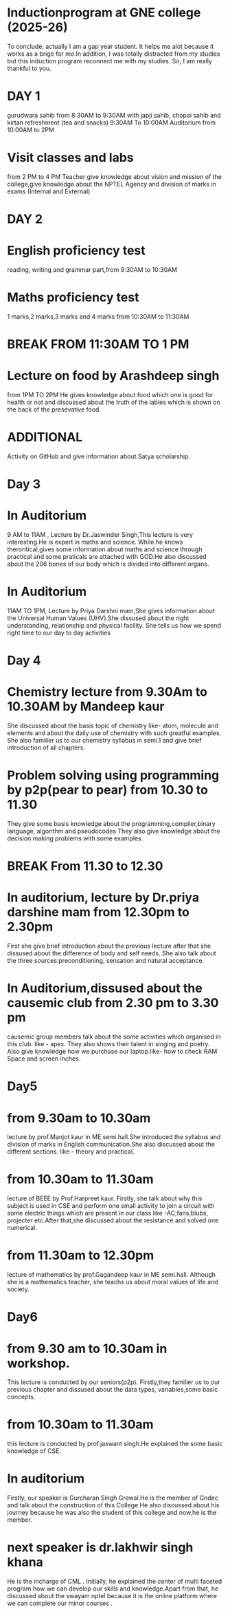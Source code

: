 # Inductionprogram at GNE college (2025-26)
To conclude, actually I am a gap year student. It helps me alot because it works as a brige for me.In addition, I was totally distracted from my studies but this induction program reconnect me with my studies. So, I am really thankful to you.
# DAY 1 
gurudwara sahib from 8:30AM to 9:30AM with japji sahib, chopai sahib and kirtan 
refreshment (tea and snacks) 9:30AM To 10:00AM 
Auditorium from 10:00AM to 2PM 
# Visit classes and labs 
from 2 PM to 4 PM 
Teacher give knowledge about vision and mission of the college,give knowledge about the NPTEL Agency and division of marks in exams (Internal and External)

# DAY 2 
# English proficiency test 
reading, writing and grammar part,from 9:30AM to 10:30AM 
# Maths proficiency test 
1 marks,2 marks,3 marks and 4 marks 
from 10:30AM to 11:30AM 
# BREAK FROM 11:30AM TO 1 PM
# Lecture on food by Arashdeep singh 
from 1PM TO 2PM
He gives knowledge about food which one is good for health or not and discussed about the truth of the lables which is shown on the back of the presevative food.
# ADDITIONAL 
Activity on GitHub and give information about Satya scholarship.

# Day 3
# In Auditorium 
9 AM to 11AM , Lecture by Dr.Jaswinder Singh,This lecture is very interesting.He is expert in maths and science. While he knows theroritical,gives some information about maths and science through practical and some praticals are attached with GOD.He also discussed about the 206 bones of our body which is divided into different organs.
# In Auditorium 
11AM TO 1PM, Lecture by Priya Darshni mam,She gives information about the Universal Human Values (UHV).She dissused about the right understanding, relationship and physical facility. She tells us how we spend right time to our day to day activities 

# Day 4 
# Chemistry lecture from 9.30Am to 10.30AM by Mandeep kaur 
She discussed about the basis topic of chemistry like- atom, molecule and elements and about the daily use of chemistry with such greatful examples. She also familier us to our chemistry syllabus in semi.1 and give brief introduction of all chapters.
# Problem solving using programming by p2p(pear to pear) from 10.30 to 11.30 
They give some basis knowledge about the programming,compiler,binary language, algorithm and pseudocodes
They also give knowledge about the decision making problems with some examples.
# BREAK From 11.30 to 12.30 
# In auditorium, lecture by Dr.priya darshine mam from 12.30pm to 2.30pm
First she give brief introduction about the previous lecture after that she dissused about the difference of body and self needs.
She also talk about the three sources:preconditioning, sensation and natural acceptance.
# In Auditorium,dissused about the causemic club from 2.30 pm to 3.30 pm 
causemic group members talk about the some activities which organised in this club. like - apex. They also shows their talent in singing and poetry.
Also give knowledge how we purchase our laptop.like- how to check RAM Space and screen inches.

# Day5
# from 9.30am to 10.30am
 lecture by prof.Manjot kaur in ME semi.hall.She introduced the syllabus and division of marks in English communication.She also discussed about the different sections. like - theory and practical.
 # from 10.30am to 11.30am
 lecture of BEEE by Prof.Harpreet kaur. Firstly, she talk about why this subject is used in CSE and perform one small activity to join a circuit with some electric things which are present in our class like -AC,fans,blubs, projecter etc.After that,she discussed about the resistance and solved one numerical.
 # from 11.30am to 12.30pm
 lecture of mathematics by prof.Gagandeep kaur in ME semi.hall. Although she is a mathematics teacher, she teachs us about moral values of life and society.

# Day6
# from 9.30 am to 10.30am in workshop.
This lecture is conducted by our seniors(p2p). Firstly,they familier us to our previous chapter and dissused about the data types, variables,some basic concepts.
# from 10.30am to 11.30am
this lecture is conducted by prof.jaswant singh.He explained the some basic knowledge of CSE.
# In auditorium 
Firstly, our speaker is Gurcharan Singh Grewal.He is the member of Gndec and talk about the construction of this College.He also discussed about his journey because he was also the student of this college and now,he is the member.
# next speaker is dr.lakhwir singh khana
He is the incharge of CML . Initially, he explained the center of multi faceted program how we can develop our skills and knowledge.Apart from that, he discussed about the swayam nptel because it is the online platform where we can complete our minor courses .
